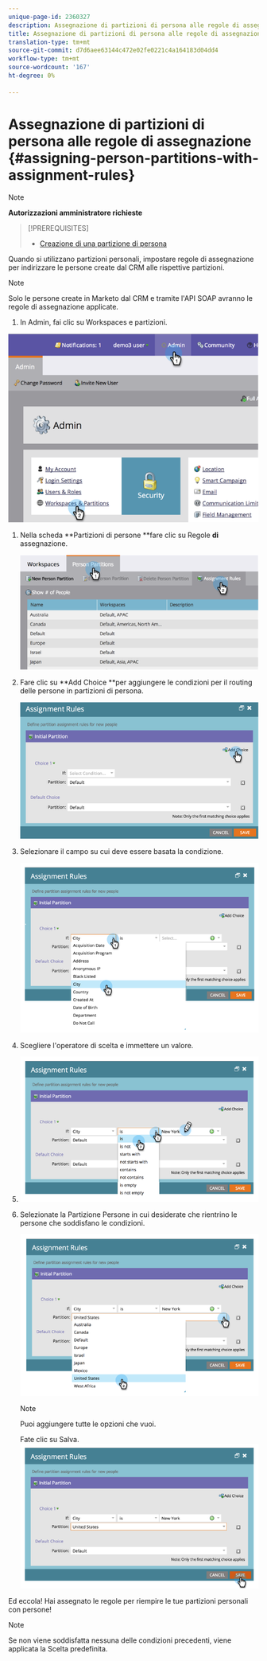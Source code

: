 ```yaml
---
unique-page-id: 2360327
description: Assegnazione di partizioni di persona alle regole di assegnazione - Documenti Marketo - Documentazione prodotto
title: Assegnazione di partizioni di persona alle regole di assegnazione
translation-type: tm+mt
source-git-commit: d7d6aee63144c472e02fe0221c4a164183d04dd4
workflow-type: tm+mt
source-wordcount: '167'
ht-degree: 0%

---
```



# Assegnazione di partizioni di persona alle regole di assegnazione {#assigning-person-partitions-with-assignment-rules}

>[!NOTE]
>
>**Autorizzazioni amministratore richieste**

>[!PREREQUISITES]
>
>* [Creazione di una partizione di persona](create-a-person-partition.md)

>



Quando si utilizzano partizioni personali, impostare regole di assegnazione per indirizzare le persone create dal CRM alle rispettive partizioni.

>[!NOTE]
>
>Solo le persone create in Marketo dal CRM e tramite l&#39;API SOAP avranno le regole di assegnazione applicate.

1. In Admin, fai clic su Workspaces e partizioni.

![](assets/image2014-9-17-10-3a32-3a55.png)

1. Nella scheda **Partizioni di persone **fare clic su Regole **di** assegnazione.

   ![](assets/two-6.png)

1. Fare clic su **Add Choice **per aggiungere le condizioni per il routing delle persone in partizioni di persona.

   ![](assets/three-6.png)

1. Selezionare il campo su cui deve essere basata la condizione.

   ![](assets/four-5.png)

1. Scegliere l&#39;operatore di scelta e immettere un valore.
1. ![](assets/five-1.png)

1. Selezionate la Partizione Persone in cui desiderate che rientrino le persone che soddisfano le condizioni.

   ![](assets/six-1.png)

   >[!NOTE]
   >
   >
   >Puoi aggiungere tutte le opzioni che vuoi.

   Fate clic su Salva.
   ![](assets/seven.png)

Ed eccola! Hai assegnato le regole per riempire le tue partizioni personali con persone!

>[!NOTE]
>
>Se non viene soddisfatta nessuna delle condizioni precedenti, viene applicata la Scelta predefinita.


